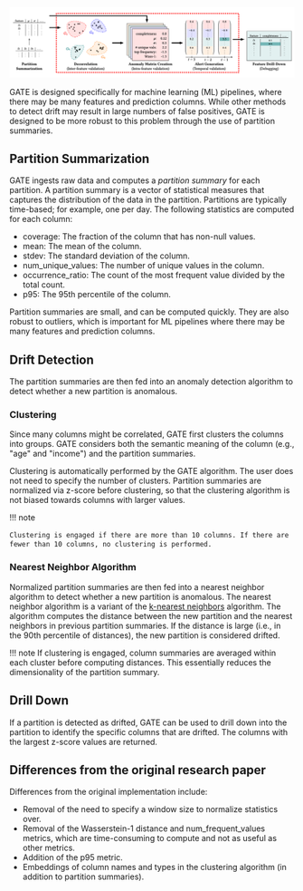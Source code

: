 ![GATE Architecture Diagram](../images/gate.png)

GATE is designed specifically for machine learning (ML) pipelines, where there may be many features and prediction columns. While other methods to detect drift may result in large numbers of false positives, GATE is designed to be more robust to this problem through the use of partition summaries.

## Partition Summarization

GATE ingests raw data and computes a _partition summary_ for each partition. A partition summary is a vector of statistical measures that captures the distribution of the data in the partition. Partitions are typically time-based; for example, one per day. The following statistics are computed for each column:

- coverage: The fraction of the column that has non-null values.
- mean: The mean of the column.
- stdev: The standard deviation of the column.
- num_unique_values: The number of unique values in the column.
- occurrence_ratio: The count of the most frequent value divided by the total count.
- p95: The 95th percentile of the column.

Partition summaries are small, and can be computed quickly. They are also robust to outliers, which is important for ML pipelines where there may be many features and prediction columns.

## Drift Detection

The partition summaries are then fed into an anomaly detection algorithm to detect whether a new partition is anomalous.

### Clustering

Since many columns might be correlated, GATE first clusters the columns into groups. GATE considers both the semantic meaning of the column (e.g., "age" and "income") and the partition summaries.

Clustering is automatically performed by the GATE algorithm. The user does not need to specify the number of clusters. Partition summaries are normalized via z-score before clustering, so that the clustering algorithm is not biased towards columns with larger values.

!!! note

    Clustering is engaged if there are more than 10 columns. If there are fewer than 10 columns, no clustering is performed.

### Nearest Neighbor Algorithm

Normalized partition summaries are then fed into a nearest neighbor algorithm to detect whether a new partition is anomalous. The nearest neighbor algorithm is a variant of the [k-nearest neighbors](https://en.wikipedia.org/wiki/K-nearest_neighbors_algorithm) algorithm. The algorithm computes the distance between the new partition and the nearest neighbors in previous partition summaries. If the distance is large (i.e., in the 90th percentile of distances), the new partition is considered drifted.

!!! note
    If clustering is engaged, column summaries are averaged within each cluster before computing distances. This essentially reduces the dimensionality of the partition summary.

## Drill Down

If a partition is detected as drifted, GATE can be used to drill down into the partition to identify the specific columns that are drifted. The columns with the largest z-score values are returned.

## Differences from the original research paper

Differences from the original implementation include:

- Removal of the need to specify a window size to normalize statistics over.
- Removal of the Wasserstein-1 distance and num_frequent_values metrics, which are time-consuming to compute and not as useful as other metrics.
- Addition of the p95 metric.
- Embeddings of column names and types in the clustering algorithm (in addition to partition summaries).
